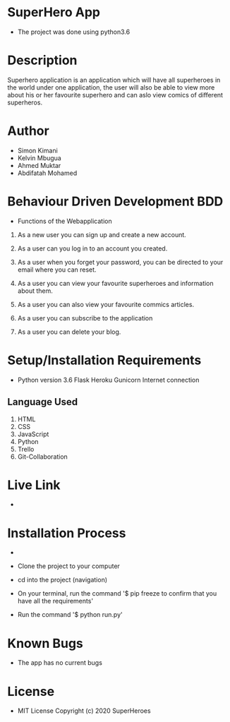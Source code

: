 # SuperHero App
* The project was done using python3.6

# Description
Superhero application is an application which will have all superheroes in the world under one application, the user will also be able to view more about his or her favourite superhero and can aslo view comics of different superheros.

# Author
- Simon Kimani
- Kelvin Mbugua
- Ahmed Muktar
- Abdifatah Mohamed

# Behaviour Driven Development BDD
* Functions of the Webapplication
1. As a new user you can sign up and create a new account.

2. As a user can you log in to an account you created.

3. As a user when you forget your password, you can be directed to your email where you can reset.

4. As a user you can  view your favourite superheroes and information about them.

5. As a user you can also view your favourite commics articles.

6. As a user you can subscribe to the application

7. As a user you can delete your blog.

# Setup/Installation Requirements
* Python version 3.6 Flask Heroku Gunicorn Internet connection


## Language Used

1. HTML
2. CSS
3. JavaScript
4. Python
5. Trello
6. Git-Collaboration

# Live Link
* 

# Installation Process
* 
* Clone the project to your computer

* cd into the project (navigation)

* On your terminal, run the command '$ pip freeze to confirm that you have all the requirements'

* Run the command '$ python run.py'

# Known Bugs
* The app has no current bugs


# License

* MIT License Copyright (c) 2020 SuperHeroes

